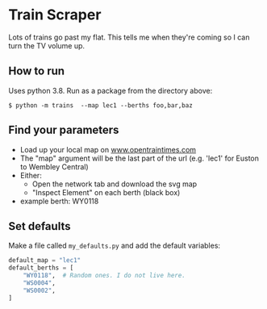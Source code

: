 # Train Scraper

Lots of trains go past my flat. This tells me when they're coming so I can turn the TV volume up. 

## How to run

Uses python 3.8. Run as a package from the directory above:

```
$ python -m trains  --map lec1 --berths foo,bar,baz
```

## Find your parameters

* Load up your local map on www.opentraintimes.com
* The "map" argument will be the last part of the url (e.g. 'lec1' for Euston to Wembley Central)
* Either:
    * Open the network tab and download the svg map
    * "Inspect Element" on each berth (black box)
* example berth: WY0118

## Set defaults

Make a file called `my_defaults.py` and add the default variables:

```python
default_map = "lec1"
default_berths = [
    "WY0118",  # Random ones. I do not live here.
    "WS0004",
    "WS0002",
]
```